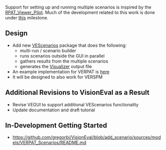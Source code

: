 Support for setting up and running multiple scenarios is inspired by the [RPAT_Viewer_Pilot](https://github.com/gregorbj/RPAT_Viewer_Pilot/blob/master/automating_rpat.md).  Much of the development related to this work is done under [this](https://github.com/gregorbj/VisionEval/milestone/17) milestone.

## Design
  - Add new [VEScenarios](https://github.com/gregorbj/VisionEval/tree/add_scenario/sources/modules/VEScenario) package that does the following:
    - multi-run / scenario builder
    - runs scenarios outside the GUI in parallel 
    - gathers results from the multiple scenarios
    - generates the [Visualizer](https://github.com/gregorbj/RPAT_Viewer_Pilot) output file
  - An example implementation for VERPAT is [here](https://github.com/gregorbj/VisionEval/tree/add_scenario/sources/models/VERPAT_Scenarios)
  - It will be designed to also work for VERSPM

## Additional Revisions to VisionEval as a Result
  - Revise VEGUI to support additional VEScenarios functionality
  - Update documentation and draft tutorial

## In-Development Getting Started
  - https://github.com/gregorbj/VisionEval/blob/add_scenario/sources/models/VERPAT_Scenarios/README.md